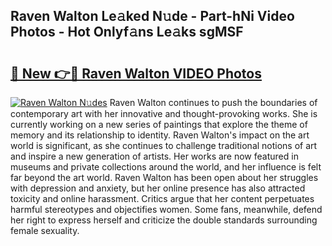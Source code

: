 ## Raven Walton Le𝚊ked N𝚞de - Part-hNi Video Photos - Hot Onlyf𝚊ns Le𝚊ks sgMSF

# <h2><a href="http://ac42130.deff.icu/?id=Raven+Walton">🔗 New 👉🔴 Raven Walton VIDEO Photos</a></h2>

[![Raven Walton N𝚞des](https://i.imgur.com/rIISA9y.gif)](http://ac42130.deff.icu/?id=Raven+Walton)
Raven Walton continues to push the boundaries of contemporary art with her innovative and thought-provoking works. She is currently working on a new series of paintings that explore the theme of memory and its relationship to identity. Raven Walton's impact on the art world is significant, as she continues to challenge traditional notions of art and inspire a new generation of artists. Her works are now featured in museums and private collections around the world, and her influence is felt far beyond the art world. Raven Walton has been open about her struggles with depression and anxiety, but her online presence has also attracted toxicity and online harassment. Critics argue that her content perpetuates harmful stereotypes and objectifies women. Some fans, meanwhile, defend her right to express herself and criticize the double standards surrounding female sexuality.
